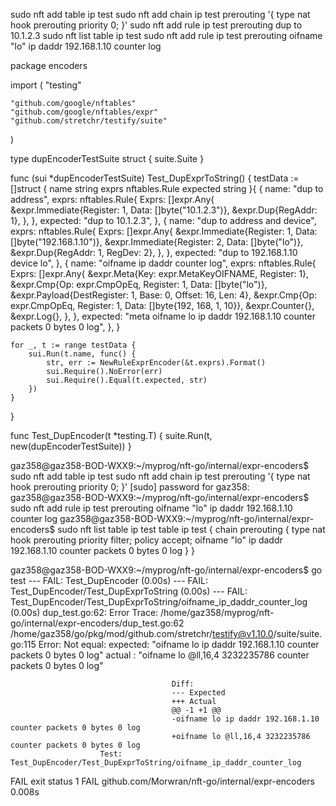 sudo nft add table ip test
sudo nft add chain ip test prerouting '{ type nat hook prerouting priority 0; }'
sudo nft add rule ip test prerouting dup to 10.1.2.3
sudo nft list table ip test
sudo nft add rule ip test prerouting oifname "lo" ip daddr 192.168.1.10 counter log



package encoders

import (
	"testing"

	"github.com/google/nftables"
	"github.com/google/nftables/expr"
	"github.com/stretchr/testify/suite"
)

type dupEncoderTestSuite struct {
	suite.Suite
}

func (sui *dupEncoderTestSuite) Test_DupExprToString() {
	testData := []struct {
		name     string
		exprs    nftables.Rule
		expected string
	}{
		{
			name: "dup to address",
			exprs: nftables.Rule{
				Exprs: []expr.Any{
					&expr.Immediate{Register: 1, Data: []byte("10.1.2.3")},
					&expr.Dup{RegAddr: 1},
				},
			},
			expected: "dup to 10.1.2.3",
		},
		{
			name: "dup to address and device",
			exprs: nftables.Rule{
				Exprs: []expr.Any{
					&expr.Immediate{Register: 1, Data: []byte("192.168.1.10")},
					&expr.Immediate{Register: 2, Data: []byte("lo")},
					&expr.Dup{RegAddr: 1, RegDev: 2},
				},
			},
			expected: "dup to 192.168.1.10 device lo",
		},
		{
			name: "oifname ip daddr counter log",
			exprs: nftables.Rule{
				Exprs: []expr.Any{
					&expr.Meta{Key: expr.MetaKeyOIFNAME, Register: 1},
					&expr.Cmp{Op: expr.CmpOpEq, Register: 1, Data: []byte("lo")},
					&expr.Payload{DestRegister: 1, Base: 0, Offset: 16, Len: 4},
					&expr.Cmp{Op: expr.CmpOpEq, Register: 1, Data: []byte{192, 168, 1, 10}},
					&expr.Counter{},
					&expr.Log{},
				},
			},
			expected: "meta oifname lo ip daddr 192.168.1.10 counter packets 0 bytes 0 log",
		},
	}

	for _, t := range testData {
		sui.Run(t.name, func() {
			str, err := NewRuleExprEncoder(&t.exprs).Format()
			sui.Require().NoError(err)
			sui.Require().Equal(t.expected, str)
		})
	}
}

func Test_DupEncoder(t *testing.T) {
	suite.Run(t, new(dupEncoderTestSuite))
}


gaz358@gaz358-BOD-WXX9:~/myprog/nft-go/internal/expr-encoders$ sudo nft add table ip test
sudo nft add chain ip test prerouting '{ type nat hook prerouting priority 0; }'
[sudo] password for gaz358: 
gaz358@gaz358-BOD-WXX9:~/myprog/nft-go/internal/expr-encoders$ sudo nft add rule ip test prerouting oifname "lo" ip daddr 192.168.1.10 counter log
gaz358@gaz358-BOD-WXX9:~/myprog/nft-go/internal/expr-encoders$ sudo nft list table ip test
table ip test {
        chain prerouting {
                type nat hook prerouting priority filter; policy accept;
                oifname "lo" ip daddr 192.168.1.10 counter packets 0 bytes 0 log
        }
}

gaz358@gaz358-BOD-WXX9:~/myprog/nft-go/internal/expr-encoders$ go test
--- FAIL: Test_DupEncoder (0.00s)
    --- FAIL: Test_DupEncoder/Test_DupExprToString (0.00s)
        --- FAIL: Test_DupEncoder/Test_DupExprToString/oifname_ip_daddr_counter_log (0.00s)
            dup_test.go:62: 
                        Error Trace:    /home/gaz358/myprog/nft-go/internal/expr-encoders/dup_test.go:62
                                                                /home/gaz358/go/pkg/mod/github.com/stretchr/testify@v1.10.0/suite/suite.go:115
                        Error:          Not equal: 
                                        expected: "oifname lo ip daddr 192.168.1.10 counter packets 0 bytes 0 log"
                                        actual  : "oifname lo @ll,16,4 3232235786 counter packets 0 bytes 0 log"
                                    
                                        Diff:
                                        --- Expected
                                        +++ Actual
                                        @@ -1 +1 @@
                                        -oifname lo ip daddr 192.168.1.10 counter packets 0 bytes 0 log
                                        +oifname lo @ll,16,4 3232235786 counter packets 0 bytes 0 log
                        Test:           Test_DupEncoder/Test_DupExprToString/oifname_ip_daddr_counter_log
FAIL
exit status 1
FAIL    github.com/Morwran/nft-go/internal/expr-encoders        0.008s













